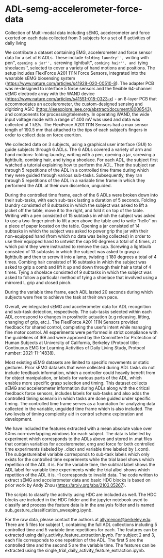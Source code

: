 # ADL-semg-accelerometer-force-data
Collection of Multi-modal data including sEMG, accelerometer and force exerted on each data collected from 3 subjects for a set of 6 activities of daily living

We contribute a dataset containing EMG, accelerometer and force sensor data for a set of 6 ADLs. These include ``folding laundry'', ``writing with pen'', ``opening a jar'', ``screwing lightbult'', ``combing hair'', and ``tying shoelaces'', selected to cover a variety of hand motions and positions. The setup includes FlexiForce A201 111N Force Sensors, integrated into the wearable sEMG biosensing system (https://www.nature.com/articles/s41928-020-00510-8). The adapter PCB was re-designed to interface 5 force sensors and the flexible 64-channel sEMG electrode array with the WAND device (https://www.nature.com/articles/s41551-018-0323-x) - an 8-layer PCB that accommodates an accelerometer, the custom-designed sensing and digitizing ASIC (https://ieeexplore.ieee.org/abstract/document/8008543), and components for processing/telemetry. In operating WAND, the wide input voltage mode with a range of 400 mV was used and data was collected at 1 kS/s. The FlexiForce A201 111N Sensors had a max sensor length of 190.5 mm that attached to the tips of each subject’s fingers in order to collect data on force exertion.
 
We collected data on 3 subjects, using a graphical user interface (GUI) to guide subjects through 6 ADLs. The 6 ADLs covered a variety of arm and hand motions: folding laundry, writing with a pen, opening a jar, screwing a lightbulb, combing hair, and tying a shoelace. For each ADL, the subject first watched a tutorial explaining how to perform the ADL. Then the subject ran through 5 repetitions of the ADL in a controlled time frame during which they were guided through various sub-tasks. Subsequently, they ran through 5 repetitions of the ADL in a variable time frame in which they performed the ADL at their own discretion, unguided.

During the controlled time frame, each of the 6 ADLs were broken down into their sub-tasks, with each sub-task lasting a duration of 5 seconds. Folding laundry consisted of 8 subtasks in which the subject was asked to lift a jacket off the table, move it to the right, and fold it on top of the table. Writing with a pen consisted of 15 subtasks in which the subject was asked to use a two-finger pinch to lift a pen above the table and to write “hello” on a piece of paper located on the table. Opening a jar consisted of 14 subtasks in which the subject was asked to power grip the jar with their non-equipped hand (from which no data was being collected) in order to use their equipped hand to untwist the cap 90 degrees a total of 4 times, at which point they were instructed to remove the cap. Screwing a lightbulb consisted of 13 subtasks in which the subject was asked to grasp a lightbulb and then to screw it into a lamp, twisting it 180 degrees a total of 4 times. Combing hair consisted of 16 subtasks in which the subject was asked to grip a comb and lift it up and down through their hair a total of 4 times. Tying a shoelace consisted of 9 subtasks in which the subject was asked to follow a particular method of tying a shoelace that involved using a mirrored L grip and closed pinch. 

During the variable time frame, each ADL lasted 20 seconds during which subjects were free to achieve the task at their own pace. 

Overall, we integrated sEMG and accelerometer data for ADL recognition and sub-task detection, respectively. The sub-tasks selected within each ADL correspond to changes in prosthetic actuation (e.g releasing, lifting, changing of grip, etc.). The FlexiForce A201 111N Sensors provided feedback for shared control, completing the user’s intent while managing fine motor control. All experiments were performed in strict compliance with the guidelines of IRB and were approved by the Committee for Protection of Human Subjects at University of California, Berkeley (Protocol title: Continuous EMG for Learning Activities of Daily Living Study, Protocol number: 2021-11-14838).

Most existing sEMG datasets are limited to specific movements or static gestures. Prior sEMG datasets that were collected during ADL tasks do not include feedback information, which a controller could heavily benefit from for object manipulation, or labels for various parts of the ADL, which enables more specific grasp selection and timing. This dataset collects sEMG and accelerometer information during ADLs along with the critical feedback force sensors, includes labels for sub-tasks and also adds the controlled timing scenario in which tasks are done guided under specific timing. The controlled time frame serves as a foundation for analyzing data collected in the variable, unguided time frame which is also included. The two levels of timing complexity aid in control scheme exploration and development.

We have included the features extracted with a mean absolute value over 50ms non-overlapping windows for each subject. The data is labelled by experiment which corresponds to the ADLs above and stored in .mat files that contain variables for accelerometer, emg and force for both controlled time experiments (labeled by \_disc) and variable time labeled by (\_cont). The subgesturelabel variable corresponds to sub-task labels which only exists for the controlled time experiments while the trial label shows which repetition of the ADL it is. For the variable time, the subtrial label shows the ADL label for variable time experiments while the trial albel shows which repetition of the ADL it is. -1 corresponds to invalid data. The code written to extract sEMG and accelerometer data and basic HDC blocks is based on prior work by Andy Zhou (https://arxiv.org/abs/2103.05267).

The scripts to classify the activity using HDC are included as well. The HDC blocks are included in the HDC folder and the jupyter notebook used to classify and process the feature data is in the analysis folder and is named sub_gesture_classification_sweeping.ipynb.  

For the raw data, please contact the authors at allymenon@berkeley.edu. There are 5 files for subject 1, containing the full ADL collections including 5 controlled time and 5 variable time repetitions for each. The features can be extracted using daily_activity_feature_extraction.ipynb. For subject 2 and 3, each file corresponds to one repetition of the ADL. The first 5 are the controlled time and the second 5 are the variable time. The features can be extracted using the single_trial_daily_activity_feature_extraction.ipynb. 



